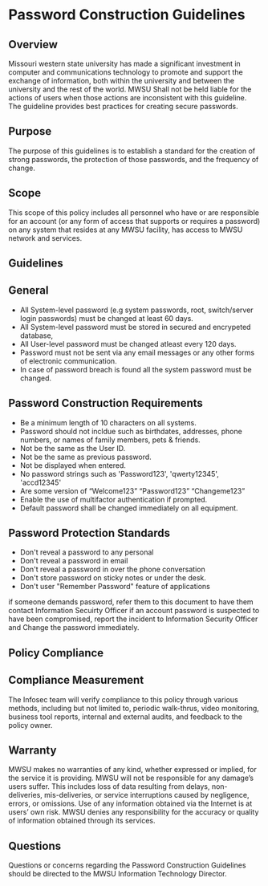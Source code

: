# Password Construction Guidelines

## Overview
Missouri western state university has made a significant investment in computer and communications technology to promote and support the exchange of information, both within the university and between the university and the rest of the world. MWSU Shall not be held liable for the actions of users when those actions are inconsistent with this guideline. The guideline provides best practices for creating secure passwords. 
## Purpose
The purpose of this guidelines is to establish a standard for the creation of strong passwords, the protection of those passwords, and the frequency of change. 
## Scope
This scope of this policy includes all personnel who have or are responsible for an account (or any form of access that supports or requires a password) on any system that resides at any MWSU facility, has access to MWSU network and services. 

## Guidelines 
## General
* All System-level password (e.g system passwords, root, switch/server login passwords) must be changed at least 60 days.
* All System-level password must be stored in secured and encrypeted database,
* All User-level password must be changed atleast every 120 days. 
* Password must not be sent via any email messages or any other forms of electronic communication. 
* In case of password breach is found all the system password must be changed. 

## Password Construction Requirements 
* Be a minimum length of 10 characters on all systems. 
* Password should not incldue such as birthdates, addresses, phone numbers, or names of family members, pets & friends.
* Not be the same as the User ID.
* Not be the same as previous password. 
* Not be displayed when entered. 
* No password strings such as 'Password123', 'qwerty12345', 'accd12345'
* Are some version of “Welcome123” “Password123” “Changeme123”
* Enable the use of multifactor authentication if prompted. 
* Default password shall be changed immediately on all equipment. 

## Password Protection Standards
* Don't reveal a password to any personal 
* Don't reveal a password in email
* Don't reveal a password in over the phone conversation 
* Don't store password on sticky notes or under the desk.
* Don't user "Remember Password" feature of applications 

if someone demands password, refer them to this document to have them contact Information Secuirty Officer 
if an account password is suspected to have been compromised, report the incident to Information Security Officer and Change the password immediately. 

## Policy Compliance
## Compliance Measurement
The Infosec team will verify compliance to this policy through various methods, including but
not limited to, periodic walk-thrus, video monitoring, business tool reports, internal and external
audits, and feedback to the policy owner.

## Warranty
MWSU makes no warranties of any kind, whether expressed or implied, for the service it is providing. MWSU will not be responsible for any damage’s users suffer. This includes loss of data resulting from delays, non-deliveries, mis-deliveries, or service interruptions caused by negligence, errors, or omissions. Use of any information obtained via the Internet is at users’ own risk. MWSU denies any responsibility for the accuracy or quality of information obtained through its services.

## Questions
Questions or concerns regarding the Password Construction Guidelines should be directed to the MWSU Information Technology Director.





